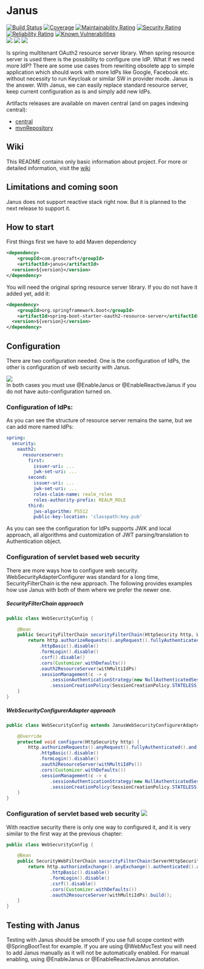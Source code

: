 # Janus
[![Build Status](https://travis-ci.com/Majlanky/janus.svg?branch=master)](https://travis-ci.com/Majlanky/janus)
[![Coverage](https://sonarcloud.io/api/project_badges/measure?project=com.groocraft%3Ajanus&metric=coverage)](https://sonarcloud.io/dashboard?id=com.groocraft%3Ajanus)
[![Maintainability Rating](https://sonarcloud.io/api/project_badges/measure?project=com.groocraft%3Ajanus&metric=sqale_rating)](https://sonarcloud.io/dashboard?id=com.groocraft%3Ajanus)
[![Security Rating](https://sonarcloud.io/api/project_badges/measure?project=com.groocraft%3Ajanus&metric=security_rating)](https://sonarcloud.io/dashboard?id=com.groocraft%3Ajanus)
[![Reliability Rating](https://sonarcloud.io/api/project_badges/measure?project=com.groocraft%3Ajanus&metric=reliability_rating)](https://sonarcloud.io/dashboard?id=com.groocraft%3Ajanus)
[![Known Vulnerabilities](https://snyk.io/test/github/majlanky/janus/badge.svg)](https://snyk.io/test/github/majlanky/janus)  
![](https://img.shields.io/badge/compatibility-JDK8%20and%20higher-purple)
![](https://img.shields.io/badge/Servlet%20security-ready-brightgreen)
![](https://img.shields.io/badge/Reactive%20security-ready-brightgreen)


Is spring multitenant OAuth2 resource server library. When spring resource server is used there is the possibility to configure one 
IdP. What if we need more IdP? There are some use cases from rewriting obsolete app to simple application which should work with more IdPs 
like Google, Facebook etc. without necessity to run Keycloak or similar SW in provider mode. Janus is the answer. With Janus, we can
easily replace standard resource server, keep current configuration as is and simply add new IdPs.

Artifacts releases are available on maven central (and on pages indexing central):
* [central](https://repo1.maven.org/maven2/com/groocraft/janus/)
* [mvnRepository](https://mvnrepository.com/artifact/com.groocraft/janus)

## Wiki
This README contains only basic information about project. For more or detailed information, visit the [wiki](https://github.com/Majlanky/janus/wiki)

## Limitations and coming soon
Janus does not support reactive stack right now. But it is planned to the next release to support it.

## How to start
First things first we have to add Maven dependency
```xml
<dependency>
    <groupId>com.groocraft</groupId>
    <artifactId>janus</artifactId>
  <version>${version}</version>
</dependency>
```
You will need the original spring resource server library. If you do not have it added yet, add it:
```xml
<dependency>
    <groupId>org.springframework.boot</groupId>
    <artifactId>spring-boot-starter-oauth2-resource-server</artifactId>
  <version>${version}</version>
</dependency>
```

## Configuration
There are two configuration needed. One is the configuration of IdPs, the other is configuration of web security with Janus.

![](https://img.shields.io/badge/-Warning-red)  
In both cases you must use @EnableJanus or @EnableReactiveJanus if you do not have auto-configuration turned on.

### Configuration of IdPs:
As you can see the structure of resource server remains the same, but we can add more named IdPs:
```yaml
spring:
  security:
    oauth2:
      resourceserver:
        first:
          issuer-uri: ...
          jwk-set-uri: ...
        second:
          issuer-uri: ...
          jwk-set-uri: ...
          roles-claim-name: realm_roles
          roles-authority-prefix: REALM_ROLE
        third:
          jws-algorithm: PS512
          public-key-location: 'classpath:key.pub'
```
As you can see the configuration for IdPs supports JWK and local approach, all algorithms and customization of JWT parsing/translation to
Authentication object.

### Configuration of servlet based web security

There are more ways how to configure web security. WebSecurityAdapterConfigurer was standard for a long time, SecurityFilterChain is the 
new approach. The following provides examples how use Janus with both of them where we prefer the newer one.

##### SecurityFilterChain approach
```java
public class WebSecurityConfig {

    @Bean
    public SecurityFilterChain securityFilterChain(HttpSecurity http, WithMultiIdPsCustomizer withMultiIdPs) {
        return http.authorizeRequests().anyRequest().fullyAuthenticated().and()
            .httpBasic().disable()
            .formLogin().disable()
            .csrf().disable()
            .cors(Customizer.withDefaults())
            .oauth2ResourceServer(withMultiIdPs)
            .sessionManagement(c -> c
                .sessionAuthenticationStrategy(new NullAuthenticatedSessionStrategy())
                .sessionCreationPolicy(SessionCreationPolicy.STATELESS)).build();
    }
}
```

##### WebSecurityConfigurerAdapter approach
```java
public class WebSecurityConfig extends JanusWebSecurityConfigurerAdapter {

    @Override
    protected void configure(HttpSecurity http) {
        http.authorizeRequests().anyRequest().fullyAuthenticated().and()
            .httpBasic().disable()
            .formLogin().disable()
            .oauth2ResourceServer(withMultiIdPs())
            .cors(Customizer.withDefaults())
            .sessionManagement(c -> c
                .sessionAuthenticationStrategy(new NullAuthenticatedSessionStrategy())
                .sessionCreationPolicy(SessionCreationPolicy.STATELESS));
    }
}
```

### Configuration of servlet based web security ![](https://img.shields.io/badge/From%20version-1.1.0-green)

With reactive security there is only one way to configured it, and it is very similar to the first way at the previous chapter:

```java
public class WebSecurityConfig {

    @Bean
    public SecurityWebFilterChain securityFilterChain(ServerHttpSecurity http, ReactiveWithMultiIdPsCustomizer withMultiIdPs) {
        return http.authorizeExchange().anyExchange().authenticated().and()
                .httpBasic().disable()
                .formLogin().disable()
                .csrf().disable()
                .cors(Customizer.withDefaults())
                .oauth2ResourceServer(withMultiIdPs).build();
    }
}
```


## Testing with Janus
Testing with Janus should be smooth if you use full scope context with @SpringBootTest for example. If you are using @WebMvcTest you will
need to add Janus manually as it will not be automatically enabled. For manual enabling, using @EnableJanus or @EnableReactiveJanus annotation.

